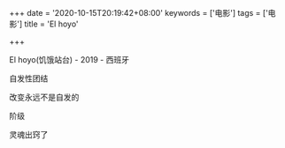 +++
date = '2020-10-15T20:19:42+08:00'
keywords = ['电影']
tags = ['电影']
title = 'El hoyo'

+++

El hoyo(饥饿站台) - 2019 - 西班牙

自发性团结

改变永远不是自发的

阶级

灵魂出窍了
